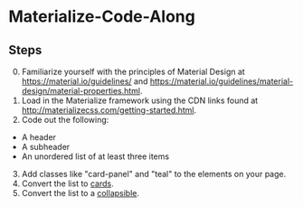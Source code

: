# Materialize-Code-Along

## Steps

0. Familiarize yourself with the principles of Material Design at https://material.io/guidelines/ and https://material.io/guidelines/material-design/material-properties.html.
1. Load in the Materialize framework using the CDN links found at http://materializecss.com/getting-started.html.
2. Code out the following:
  * A header
  * A subheader
  * An unordered list of at least three items
3. Add classes like "card-panel" and "teal" to the elements on your page.
4. Convert the list to [cards](http://materializecss.com/cards.html).
5. Convert the list to a [collapsible](http://materializecss.com/collapsible.html).
